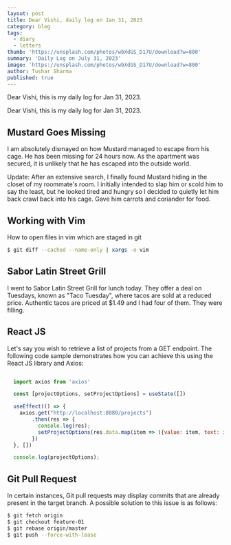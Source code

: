 ```yaml
---
layout: post
title: Dear Vishi, daily log on Jan 31, 2023
category: blog
tags:
  - diary
  - letters
thumb: 'https://unsplash.com/photos/wbXdGS_D17U/download?w=800'
summary: 'Daily Log on July 31, 2023'
image: 'https://unsplash.com/photos/wbXdGS_D17U/download?w=800'
author: Tushar Sharma
published: true
---
```


Dear Vishi, this is my daily log for Jan 31, 2023.<!-- truncate_here -->

Dear Vishi, this is my daily log for Jan 31, 2023.

## Mustard Goes Missing

I am absolutely dismayed on how Mustard managed to escape from his cage. He has been missing for 24 hours now. As the apartment was secured, it is unlikely that he has escaped into the outside world.

Update: After an extensive search, I finally found Mustard hiding in the closet of my roommate's room. I initially intended to slap him or scold him to say the least, but he looked tired and hungry so I decided to quietly let him back crawl back into his cage. Gave him carrots and coriander for food.

## Working with Vim

How to open files in vim which are staged in git

```bash
$ git diff --cached --name-only | xargs -o vim
```

## Sabor Latin Street Grill

I went to Sabor Latin Street Grill for lunch today. They offer a deal on Tuesdays, known as "Taco Tuesday", where tacos are sold at a reduced price. Authentic tacos are priced at $1.49 and I had four of them. They were filling.
## React JS

Let's say you wish to retrieve a list of projects from a GET endpoint. The following code sample demonstrates how you can achieve this using the React JS library and Axios:


```jsx

  import axios from 'axios'

  const [projectOptions, setProjectOptions] = useState([])

  useEffect(() => {
    axios.get("http://localhost:8080/projects")
        .then(res => {
          console.log(res);
          setProjectOptions(res.data.map(item => ({value: item, text: item})))
        })
  }, [])

  console.log(projectOptions);

```

## Git Pull Request

In certain instances, Git pull requests may display commits that are already present in the target branch. A possible solution to this issue is as follows:


```bash
$ git fetch origin
$ git checkout feature-01
$ git rebase origin/master
$ git push --force-with-lease
```
